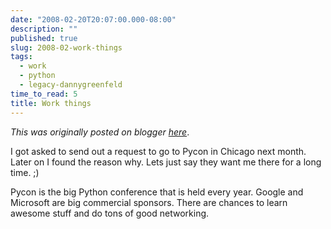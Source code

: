 ```yaml
---
date: "2008-02-20T20:07:00.000-08:00"
description: ""
published: true
slug: 2008-02-work-things
tags:
  - work
  - python
  - legacy-dannygreenfeld
time_to_read: 5
title: Work things
---
```


_This was originally posted on blogger [here](https://dannygreenfeld.blogspot.com/2008/02/work-things.html)_.

I got asked to send out a request to go to Pycon in Chicago next month. Later on I found the reason why. Lets just say they want me there for a long time. ;)

Pycon is the big Python conference that is held every year. Google and Microsoft are big commercial sponsors. There are chances to learn awesome stuff and do tons of good networking.
